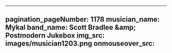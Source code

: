 ------
pagination_pageNumber: 1178
musician_name: Mykal
band_name: Scott Bradlee &amp;amp; Postmodern Jukebox
img_src: images/musician1203.png
onmouseover_src: 
------